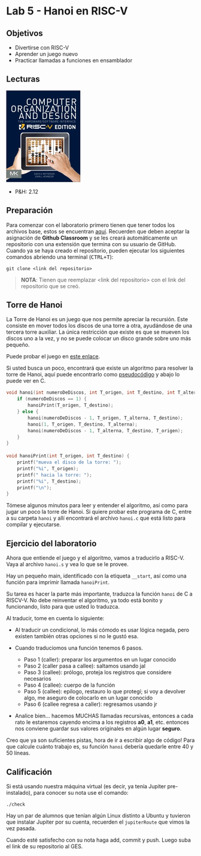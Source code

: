 # Lab 5 - Hanoi en RISC-V

## Objetivos

* Divertirse con RISC-V
* Aprender un juego nuevo
* Practicar llamadas a funciones en ensamblador

## Lecturas

![PH](/img/PH.jpg)

* P&amp;H: 2.12

## Preparación

Para comenzar con el laboratorio primero tienen que tener todos los archivos base, estos se encuentran [aquí](https://classroom.github.com/a/5AbGVaj3). Recuerden que deben
aceptar la asignación de **Github Classroom** y se les creará automáticamente un repositorio con una extensión que termina con su usuario de GitHub.
Cuando ya se haya creado el repositorio, pueden ejecutar los siguientes comandos abriendo una terminal (<kbd>CTRL</kbd><kbd>+</kbd><kbd>T</kbd>):

```shell
git clone <link del repositorio>
```

> **NOTA**: Tienen que reemplazar <link del repositorio\> con el link del repositorio que se creó.

## Torre de Hanoi

La Torre de Hanoi es un juego que nos permite apreciar la recursión. Este consiste en mover todos los discos de una torre a otra, ayudándose de una tercera torre auxiliar. La única restricción que existe es que se mueven los discos uno a la vez, y no se puede colocar un disco grande sobre uno más pequeño.

Puede probar el juego en [este enlace](https://www.mathsisfun.com/games/towerofhanoi.html).

Si usted busca un poco, encontrará que existe un algoritmo para resolver la torre de Hanoi, aquí puede encontrarlo como [pseudocódigo](https://www.tutorialspoint.com/data_structures_algorithms/tower_of_hanoi.htm) y abajo lo puede ver en C.

```c
void hanoi(int numeroDeDiscos, int T_origen, int T_destino, int T_alterna) {
    if (numeroDeDiscos == 1) {
        hanoiPrint(T_origen, T_destino);
    } else {
        hanoi(numeroDeDiscos - 1, T_origen, T_alterna, T_destino);
        hanoi(1, T_origen, T_destino, T_alterna);
        hanoi(numeroDeDiscos - 1, T_alterna, T_destino, T_origen);
    }
}

void hanoiPrint(int T_origen, int T_destino) {
    printf("mueva el disco de la torre: ");
    printf("%i", T_origen);
    printf(" hacia la torre: ");
    printf("%i", T_destino);
    printf("\n");
}
```

Tómese algunos minutos para leer y entender el algoritmo, así como para jugar un poco la torre de Hanoi. Si quiere probar este programa de C, entre a su carpeta `hanoi` y allí encontrará el archivo `hanoi.c` que está listo para compilar y ejecutarse.

## Ejercicio del laboratorio

Ahora que entiende el juego y el algoritmo, vamos a traducirlo a RISC-V. Vaya al archivo `hanoi.s` y vea lo que se le provee.

Hay un pequeño main, identificado con la etiqueta `__start`, así como una función para imprimir llamada `hanoiPrint`.

Su tarea es hacer la parte más importante, traduzca la función `hanoi` de C a RISCV-V. No debe reinventar el algoritmo, ya todo está bonito y funcionando, listo para que usted lo traduzca.

Al traducir, tome en cuenta lo siguiente:

* Al traducir un condicional, lo más cómodo es usar lógica negada, pero existen también otras opciones si no le gustó esa.

* Cuando traduciomos una función tenemos 6 pasos.
    * Paso 1 (caller): preparar los argumentos en un lugar conocido
    * Paso 2 (caller pasa a callee): saltamos usando jal
    * Paso 3 (callee): prólogo, proteja los registros que considere necesarios
    * Paso 4 (callee): cuerpo de la función
    * Paso 5 (callee): epílogo, restauro lo que protegí; si voy a devolver algo, me aseguro de colocarlo en un lugar conocido
    * Paso 6 (callee regresa a caller): regresamos usando jr

* Analice bien... hacemos MUCHAS llamadas recursivas, entonces a cada rato le estaremos cayendo encima a los registros **a0**, **a1**, etc. entonces nos conviene guardar sus valores originales en algún lugar **seguro**.

Creo que ya son suficientes pistas, hora de ir a escribir algo de código! Para que calcule cuánto trabajo es, su función `hanoi` debería quedarle entre 40 y 50 líneas.

## Calificación

Si está usando nuestra máquina virtual (es decir, ya tenía Jupiter pre-instalado), para conocer su nota use el comando:

```
./check
```

Hay un par de alumnos que tenían algún Linux distinto a Ubuntu y tuvieron que instalar Jupiter por su cuenta, recuerden el `jupiterRoute` que vimos la vez pasada.

Cuando esté satisfecho con su nota haga add, commit y push. Luego suba el link de su repositorio al GES.